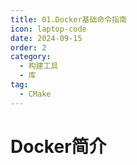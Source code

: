 ```yaml
---
title: 01.Docker基础命令指南
icon: laptop-code
date: 2024-09-15
order: 2
category:
  - 构建工具
  - 库
tag:
  - CMake
---
```


# Docker简介

